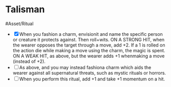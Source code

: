 # Talisman
#Asset/Ritual 

- <input type="checkbox" checked>When you fashion a charm, envisionit and name the specific person or creature it protects against. Then roll+wits. ON A STRONG HIT, when the wearer opposes the target through a move, add +2. If a 1 is rolled on the action die while making a move using the charm, the magic is spent. ON A WEAK HIT, as above, but the wearer adds +1 whenmaking a move (instead of +2).
- <input type="checkbox">As above, and you may instead fashiona charm which aids the wearer against all supernatural threats, such as mystic rituals or horrors.
- <input type="checkbox">When you perform this ritual, add +1 and take +1 momentum on a hit.
